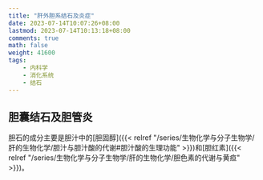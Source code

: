 ```yaml
---
title: "肝外胆系结石及炎症"
date: 2023-07-14T10:07:26+08:00
lastmod: 2023-07-14T10:13:18+08:00
comments: true
math: false
weight: 41600
tags:
    - 内科学
    - 消化系统
    - 结石
---
```


## 胆囊结石及胆管炎

胆石的成分主要是胆汁中的[胆固醇]({{< relref "/series/生物化学与分子生物学/肝的生物化学/胆汁与胆汁酸的代谢#胆汁酸的生理功能" >}})和[胆红素]({{< relref "/series/生物化学与分子生物学/肝的生物化学/胆色素的代谢与黄疸" >}})。
